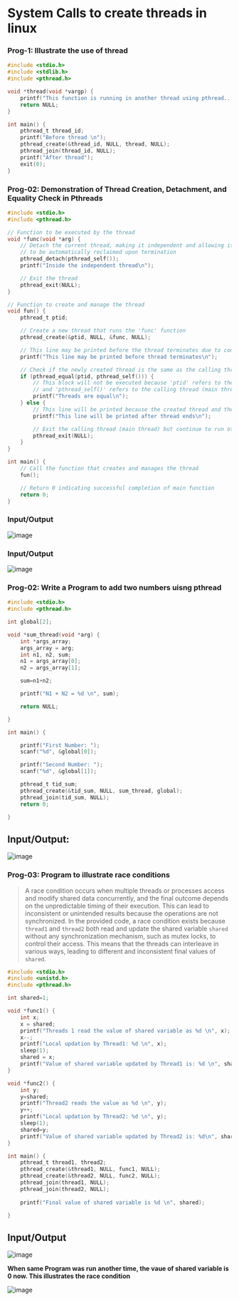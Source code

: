 # System Calls to create threads in linux

### Prog-1: Illustrate the use of thread

```C
#include <stdio.h>
#include <stdlib.h>
#include <pthread.h>

void *thread(void *vargp) {
	printf("This function is running in another thread using pthread...\n");
	return NULL;
}

int main() {
	pthread_t thread_id;
	printf("Before thread \n");
	pthread_create(&thread_id, NULL, thread, NULL);
	pthread_join(thread_id, NULL);
	printf("After thread");
	exit(0);
}
```

### Prog-02: Demonstration of Thread Creation, Detachment, and Equality Check in Pthreads

```C
#include <stdio.h>
#include <pthread.h>

// Function to be executed by the thread
void *func(void *arg) {
    // Detach the current thread, making it independent and allowing its resources
    // to be automatically reclaimed upon termination
    pthread_detach(pthread_self());
    printf("Inside the independent thread\n");

    // Exit the thread
    pthread_exit(NULL);
}

// Function to create and manage the thread
void fun() {
    pthread_t ptid;

    // Create a new thread that runs the 'func' function
    pthread_create(&ptid, NULL, &func, NULL);

    // This line may be printed before the thread terminates due to concurrent execution
    printf("This line may be printed before thread terminates\n");

    // Check if the newly created thread is the same as the calling thread
    if (pthread_equal(ptid, pthread_self())) {
        // This block will not be executed because 'ptid' refers to the newly created thread
        // and 'pthread_self()' refers to the calling thread (main thread)
        printf("Threads are equal\n");
    } else {
        // This line will be printed because the created thread and the calling thread are different
        printf("This line will be printed after thread ends\n");

        // Exit the calling thread (main thread) but continue to run other threads
        pthread_exit(NULL);
    }
}

int main() {
    // Call the function that creates and manages the thread
    fun();

    // Return 0 indicating successful completion of main function
    return 0;
}

```
### Input/Output
![image](https://github.com/user-attachments/assets/ed80f83e-cd7e-418b-b4f6-951d7e61512e)



### Input/Output
![image](https://github.com/user-attachments/assets/939dfe37-2450-4a2c-b0a8-7a89a026eb6d)

### Prog-02: Write a Program to add two numbers uisng pthread

```C
#include <stdio.h>
#include <pthread.h>

int global[2];

void *sum_thread(void *arg) {
	int *args_array;
	args_array = arg;
	int n1, n2, sum;
	n1 = args_array[0];
	n2 = args_array[1];

	sum=n1+n2;

	printf("N1 + N2 = %d \n", sum);

	return NULL;

}

int main() {

	printf("First Number: ");
	scanf("%d", &global[0]);

	printf("Second Number: ");
	scanf("%d", &global[1]);

	pthread_t tid_sum;
	pthread_create(&tid_sum, NULL, sum_thread, global);
	pthread_join(tid_sum, NULL);
	return 0;

}

```
## Input/Output:

![image](https://github.com/user-attachments/assets/1d51fe94-b6a6-4e7e-bb1a-8fc6704e6b15)

### Prog-03: Program to illustrate race conditions

>A race condition occurs when multiple threads or processes access and modify shared data concurrently, and the final outcome depends on the unpredictable timing of their execution. This can lead to inconsistent or unintended results because the operations are not synchronized. In the provided code, a race condition exists because `thread1` and `thread2` both read and update the shared variable `shared` without any synchronization mechanism, such as mutex locks, to control their access. This means that the threads can interleave in various ways, leading to different and inconsistent final values of `shared`.

```C
#include <stdio.h>
#include <unistd.h>
#include <pthread.h>

int shared=1;

void *func1() {
	int x;
	x = shared;
	printf("Threads 1 read the value of shared variable as %d \n", x);
	x--;
	printf("Local updation by Thread1: %d \n", x);
	sleep(1);
	shared = x;
	printf("Value of shared variable updated by Thread1 is: %d \n", shared);
}

void *func2() {
	int y;
	y=shared;
	printf("Thread2 reads the value as %d \n", y);
	y++;
	printf("Local updation by Thread2: %d \n", y);
	sleep(1);
	shared=y;
	printf("Value of shared variable updated by Thread2 is: %d\n", shared);
}

int main() {
	pthread_t thread1, thread2;
	pthread_create(&thread1, NULL, func1, NULL);	
	pthread_create(&thread2, NULL, func2, NULL);
	pthread_join(thread1, NULL);
	pthread_join(thread2, NULL);
	
	printf("Final value of shared variable is %d \n", shared);

}

```
## Input/Output
![image](https://github.com/user-attachments/assets/5e8f929f-fea2-4dad-a326-612f92258b88)

**When same Program was run another time, the vaue of shared variable is 0 now. This illustrates the race condition**

![image](https://github.com/user-attachments/assets/23b046f0-c89d-4d68-b122-d6c2755115e4)

